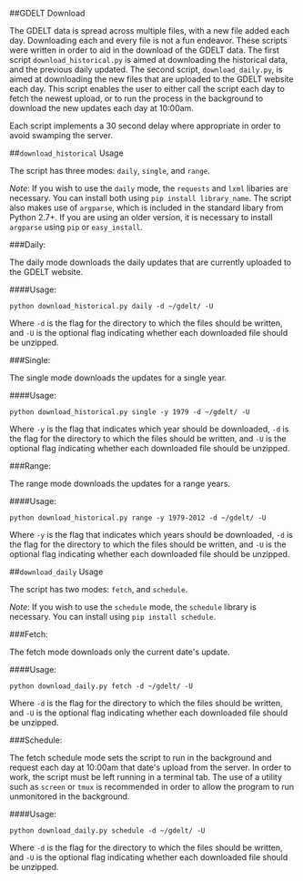 ##GDELT Download

The GDELT data is spread across multiple files, with a new file added each day.
Downloading each and every file is not a fun endeavor. These scripts were 
written in order to aid in the download of the GDELT data. The first script 
`download_historical.py` is aimed at downloading the historical data, and the 
previous daily updated. The second script, `download_daily.py`, is aimed
at downloading the new files that are uploaded to the GDELT website each day.
This script enables the user to either call the script each day to fetch the
newest upload, or to run the process in the background to download the new 
updates each day at 10:00am. 

Each script implements a 30 second delay where appropriate in order to 
avoid swamping the server.

##`download_historical` Usage

The script has three modes: `daily`, `single`, and `range`.

*Note*: If you wish to use the `daily` mode, the `requests` and `lxml` libaries
are necessary. You can install both using `pip install library_name`. The script 
also makes use of `argparse`, which is included in the standard libary from
Python 2.7+. If you are using an older version, it is necessary to install 
`argparse` using `pip` or `easy_install`. 

###Daily:

The daily mode downloads the daily updates that are currently uploaded to the
GDELT website.  

####Usage:

`python download_historical.py daily -d ~/gdelt/ -U` 

Where `-d` is the flag for the directory to which the files should be written,
and `-U` is the optional flag indicating whether each downloaded file should
be unzipped.

###Single:

The single mode downloads the updates for a single year.

####Usage:

`python download_historical.py single -y 1979 -d ~/gdelt/ -U` 

Where `-y` is the flag that indicates which year should be downloaded, `-d` 
is the flag for the directory to which the files should be written, and `-U` 
is the optional flag indicating whether each downloaded file should be unzipped.

###Range:

The range mode downloads the updates for a range years.

####Usage:

`python download_historical.py range -y 1979-2012 -d ~/gdelt/ -U` 

Where `-y` is the flag that indicates which years should be downloaded, `-d` 
is the flag for the directory to which the files should be written, and `-U` 
is the optional flag indicating whether each downloaded file should be unzipped.

##`download_daily` Usage

The script has two modes: `fetch`, and `schedule`.

*Note*: If you wish to use the `schedule` mode, the `schedule` library
is necessary. You can install using `pip install schedule`. 

###Fetch:

The fetch mode downloads only the current date's update. 

####Usage:

`python download_daily.py fetch -d ~/gdelt/ -U` 

Where `-d` is the flag for the directory to which the files should be written,
and `-U` is the optional flag indicating whether each downloaded file should
be unzipped.

###Schedule:

The fetch schedule mode sets the script to run in the background and request 
each day at 10:00am that date's upload from the server. In order to work, the 
script must be left running in a terminal tab. The use of a utility such as 
`screen` or `tmux` is recommended in order to allow the program to run
unmonitored in the background.

####Usage:

`python download_daily.py schedule -d ~/gdelt/ -U` 

Where `-d` is the flag for the directory to which the files should be written,
and `-U` is the optional flag indicating whether each downloaded file should
be unzipped.
